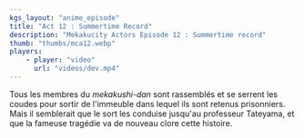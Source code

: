 ```yaml
---
kgs_layout: "anime_episode"
title: "Act 12 : Summertime Record"
description: "Mekakucity Actors Episode 12 : Summertime record"
thumb: "thumbs/mca12.webp"
players:
    - player: "video"
      url: "videos/dev.mp4"
---
```


Tous les membres du _mekakushi-dan_ sont rassemblés et se serrent les coudes pour sortir de l'immeuble dans lequel ils sont retenus prisonniers. Mais il semblerait que le sort les conduise jusqu'au professeur Tateyama, et que la fameuse tragédie va de nouveau clore cette histoire.
